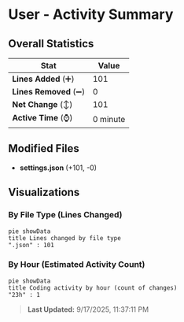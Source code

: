 # User - Activity Summary 

## Overall Statistics

| Stat                   | Value                                                             |
| ---------------------- | ----------------------------------------------------------------- |
| **Lines Added** (➕)   | 101                                          |
| **Lines Removed** (➖) | 0                                        |
| **Net Change** (↕)    | 101                |
| **Active Time** (⌚)   | 0 minute |


## Modified Files
- **settings.json** (+101, -0)

## Visualizations

### By File Type (Lines Changed)

```mermaid
pie showData
title Lines changed by file type
".json" : 101
```

### By Hour (Estimated Activity Count)

```mermaid
pie showData
title Coding activity by hour (count of changes)
"23h" : 1
```


> **Last Updated:** 9/17/2025, 11:37:11 PM